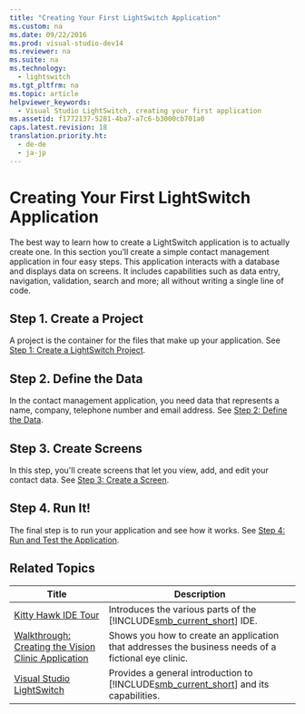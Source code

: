 ```yaml
---
title: "Creating Your First LightSwitch Application"
ms.custom: na
ms.date: 09/22/2016
ms.prod: visual-studio-dev14
ms.reviewer: na
ms.suite: na
ms.technology: 
  - lightswitch
ms.tgt_pltfrm: na
ms.topic: article
helpviewer_keywords: 
  - Visual Studio LightSwitch, creating your first application
ms.assetid: f1772137-5281-4ba7-a7c6-b3000cb701a0
caps.latest.revision: 18
translation.priority.ht: 
  - de-de
  - ja-jp
---
```

# Creating Your First LightSwitch Application
The best way to learn how to create a LightSwitch application is to actually create one. In this section you’ll create a simple contact management application in four easy steps. This application interacts with a database and displays data on screens. It includes capabilities such as data entry, navigation, validation, search and more; all without writing a single line of code.  
  
## Step 1. Create a Project  
 A project is the container for the files that make up your application. See [Step 1: Create a LightSwitch Project](../vs140/step-1--create-a-lightswitch-project.md).  
  
## Step 2. Define the Data  
 In the contact management application, you need data that represents a name, company, telephone number and email address. See [Step 2: Define the Data](../vs140/step-2--define-the-data-in-lightswitch.md).  
  
## Step 3. Create Screens  
 In this step, you'll create screens that let you view, add, and edit your contact data. See [Step 3: Create a Screen](../vs140/step-3--create-screens-in-lightswitch.md).  
  
## Step 4. Run It!  
 The final step is to run your application and see how it works. See [Step 4: Run and Test the Application](../vs140/step-4--run-and-test-the-lightswitch-application.md).  
  
## Related Topics  
  
|Title|Description|  
|-----------|-----------------|  
|[Kitty Hawk IDE Tour](../vs140/lightswitch-development-environment.md)|Introduces the various parts of the [!INCLUDE[smb_current_short](../vs140/includes/smb_current_short_md.md)] IDE.|  
|[Walkthrough: Creating the Vision Clinic Application](../vs140/walkthrough--creating-the-vision-clinic-application-in-lightswitch.md)|Shows you how to create an application that addresses the business needs of a fictional eye clinic.|  
|[Visual Studio LightSwitch](../vs140/visual-studio-lightswitch.md)|Provides a general introduction to [!INCLUDE[smb_current_short](../vs140/includes/smb_current_short_md.md)] and its capabilities.|